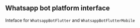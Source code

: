 ## Whatsapp bot platform interface

Inteface for `WhatsappBotFlutter` and `WhatsappBotFlutterMobile`

